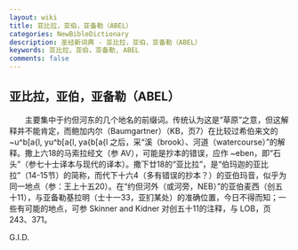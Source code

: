 ```yaml
---
layout: wiki
title: 亚比拉，亚伯，亚备勒（ABEL）
categories: NewBibleDictionary
description: 圣经新词典 - 亚比拉，亚伯，亚备勒（ABEL）
keywords: 亚比拉，亚伯，亚备勒, ABEL
comments: false
---
```


## 亚比拉，亚伯，亚备勒（ABEL）

　　主要集中于约但河东的几个地名的前缀词。传统认为这是“草原”之意，但这解释并不能肯定，而鲍加内尔（Baumgartner）（KB，页7）在比较过希伯来文的 ~u^b[a{l, yu^b[a{l, ya{b[a{l 之后，采“溪（brook）、河道（watercourse）”的解释。撒上六18的马索拉经文（参 AV），可能是抄本的错误，应作 ~eben，即“石头”（参七十士译本与现代的译本）。撒下廿18的“亚比拉”，是“伯玛迦的亚比拉”（14-15节）的简称，而代下十六4（多有错误的抄本？）的亚伯玛音，似乎为同一地点（参：王上十五20）。在“约但河外（或河旁，NEB）”的亚伯麦西（创五十11），与亚备勒基拉明（士十一33，亚扪某处）的准确位置，今日不得而知；一些有可能的地点，可参 Skinner and Kidner 对创五十11的注释，与 LOB，页243、371。

G.I.D.








